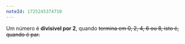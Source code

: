```yaml
---
noteId: 1725245374710
---
```


Um número é **divisivel por 2**, quando ~~termina em 0, 2, 4, 6 ou 8, isto é, quando é par.~~
